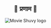 <h2 align="center">🙏 प्रणाम 🙏</h2>

<div align="center">
  <img src="https://www.movieshuvy.com/wp-content/uploads/2024/07/logo.png" alt="Movie Shuvy logo">
</div>

<!--

**Here are some ideas to get you started:**

🙋‍♀️ A short introduction - what is your organization all about?
🌈 Contribution guidelines - how can the community get involved?
👩‍💻 Useful resources - where can the community find your docs? Is there anything else the community should know?
🍿 Fun facts - what does your team eat for breakfast?
🧙 Remember, you can do mighty things with the power of [Markdown](https://docs.github.com/github/writing-on-github/getting-started-with-writing-and-formatting-on-github/basic-writing-and-formatting-syntax)
-->
